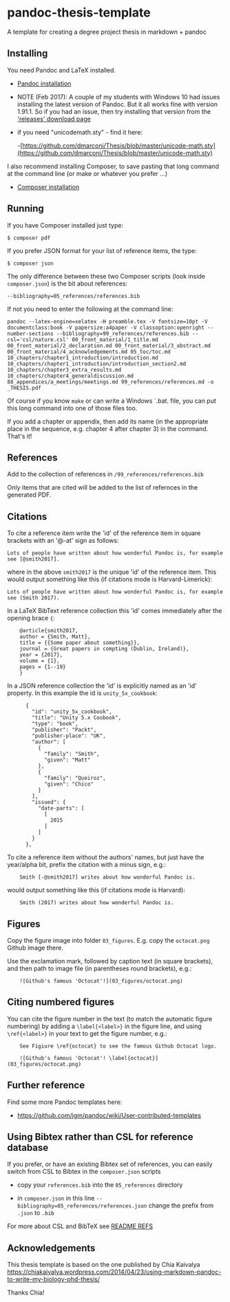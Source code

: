 pandoc-thesis-template
======================

A template for creating a degree project thesis in markdown + pandoc

## Installing

You need Pandoc and LaTeX installed.

- [Pandoc installation](http://pandoc.org/installing.html)

- NOTE (Feb 2017): A couple of my students with Windows 10 had issues installing the latest version of Pandoc. But it all works fine with version 1.91.1. So if you had an issue, then try installing that version from the ['releases' download page](https://github.com/jgm/pandoc/releases)

- if you need "unicodemath.sty" - find it here:

    -[https://github.com/dmarconi/Thesis/blob/master/unicode-math.sty](https://github.com/dmarconi/Thesis/blob/master/unicode-math.sty)


I also recommend installing Composer, to save pasting that long command at the command line (or make or whatever you prefer ...)

- [Composer installation](https://getcomposer.org/download/)

## Running
If you have Composer installed just type:

    $ composer pdf

If you prefer JSON format for your list of reference items, the type:

    $ composer json

The only difference between these two Composer scripts (look inside `composer.json`) is the bit about references:

    --bibliography=05_references/references.bib

If not you need to enter the following at the command line:

    pandoc --latex-engine=xelatex -H preamble.tex -V fontsize=10pt -V documentclass:book -V papersize:a4paper -V classoption:openright --number-sections --bibliography=99_references/references.bib --csl='csl/nature.csl' 00_front_material/1_title.md 00_front_material/2_declaration.md 00_front_material/3_abstract.md 00_front_material/4_acknowledgements.md 05_toc/toc.md 10_chapters/chapter1_introduction/introduction.md 10_chapters/chapter1_introduction/introduction_section2.md 10_chapters/chapter3_extra_results.md 10_chapters/chapter4_generaldiscussion.md 88_appendices/a_meetings/meetings.md 99_references/references.md -o _THESIS.pdf

Of course if you know `make` or can write a Windows `.bat. file, you can put this long command into one of those files too.

If you add a chapter or appendix, then add its name (in the appropriate place in the sequence, e.g. chapter 4 after chapter 3) in the command. That's it!

## References

Add to the collection of references in `/99_references/references.bib`

Only items that are cited will be added to the list of refernces in the generated PDF.

## Citations

To cite a reference item write the 'id' of the reference item in square brackets with an '@-at' sign as follows:

    Lots of people have written about how wonderful Pandoc is, for example see [@smith2017].

where in the above `smith2017` is the unique 'id' of the reference item. This would output something like this (if citations mode is Harvard-Limerick):

    Lots of people have written about how wonderful Pandoc is, for example see (Smith 2017).



In a LaTeX BibText reference collection this 'id' comes immediately after the opening brace `{`:

        @article{smith2017,
        author = {Smith, Matt},
        title = {{Some paper about something}},
        journal = {Great papers in compting (Dublin, Ireland)},
        year = {2017},
        volume = {1},
        pages = {1--19}
        }

In a JSON reference collection the 'id' is explicitly named as an 'id' property. In this example the id is `unity_5x_cookbook`:

          {
            "id": "unity_5x_cookbook",
            "title": "Unity 5.x Coobook",
            "type": "book",
            "publisher": "Packt",
            "publisher-place": "UK",
            "author": [
              {
                "family": "Smith",
                "given": "Matt"
              },
              {
                "family": "Queiroz",
                "given": "Chico"
              }
            ],
            "issued": {
              "date-parts": [
                [
                  2015
                ]
              ]
            }
          },


To cite a reference item without the authors' names, but just have the year/alpha bit, prefix the citation with a minus sign, e.g.:

        Smith [-@smith2017] writes about how wonderful Pandoc is.

would output something like this (if citations mode is Harvard):

        Smith (2017) writes about how wonderful Pandoc is.

## Figures

Copy the figure image into folder `03_figures`. E.g. copy the `octocat.png` Github image there.

Use the exclamation mark, followed by caption text (in square brackets), and then path to image file (in parentheses round brackets), e.g.:

```
    ![Github's famous 'Octocat'!](03_figures/octocat.png)
```

## Citing numbered figures

You can cite the figure number in the text (to match the automatic figure numbering) by adding a `\label{<label>}` in the figure line, and using `\ref{<label>}` in your text to get the figure number, e.g.:

```
    See Figiure \ref{octocat} to see the famous Github Octocat logo.

    ![Github's famous 'Octocat'! \label{octocat}](03_figures/octocat.png)
```


## Further reference

Find some more Pandoc templates here:

- https://github.com/jgm/pandoc/wiki/User-contributed-templates

## Using Bibtex rather than CSL for reference database

If you prefer, or have an existing Bibtex set of references, you can easily switch from CSL to Bibtex in the `composer.json` scripts

- copy your `references.bib` into the `05_references` directory

- in `composer.json` in this line `--bibliography=05_references/references.json` change the prefix from `.json` to `.bib`

For more about CSL and BibTeX see [README REFS](README_REFS.md)

## Acknowledgements

This thesis template is based on the one published by Chia Kaivalya
https://chiakaivalya.wordpress.com/2014/04/23/using-markdown-pandoc-to-write-my-biology-phd-thesis/

Thanks Chia!
